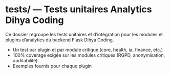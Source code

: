 # tests/ — Tests unitaires Analytics Dihya Coding

Ce dossier regroupe les tests unitaires et d’intégration pour les modules et plugins d’analytics du backend Flask Dihya Coding.

- Un test par plugin et par module critique (core, health, ia, finance, etc.)
- 100% coverage exigée sur les modules critiques (RGPD, anonymisation, auditabilité)
- Exemples fournis pour chaque plugin
